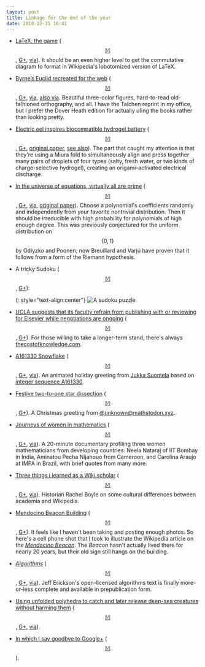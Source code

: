 ```yaml
---
layout: post
title: Linkage for the end of the year
date: 2018-12-31 16:41
---
```

* [LaTeX, the game](https://twitter.com/trannosaurusma/status/959423514485841925?s=21) (<span style="white-space:nowrap">[$$\mathbb{M}$$](https://mathstodon.xyz/@11011110/101252368314388741),</span> [G+](https://plus.google.com/100003628603413742554/posts/BAwHG7Tnc2N), [via](https://mathstodon.xyz/@ejk/101201955004129570)). It should be an even higher level to get the commutative diagram to format in Wikipedia's lobotomized version of LaTeX.

* [Byrne’s Euclid recreated for the web](http://aperiodical.com/2018/12/byrnes-euclid-recreated-for-the-web/) (<span style="white-space:nowrap">[$$\mathbb{M}$$](https://mathstodon.xyz/@11011110/101259384727886209),</span> [G+](https://plus.google.com/100003628603413742554/posts/4Z1pWdmcWui), [via](https://plus.google.com/+Aperiodical/posts/KdfBH9YMFMV), [also via](https://www.metafilter.com/178260/Byrnes-Euclid). Beautiful three-color figures, hard-to-read old-faſhioned orthography, and all. I have the Taſchen reprint in my office, but I prefer the Dover Heath edition for actually uſing the books rather than looking pretty.

* [Electric eel inspires biocompatible hydrogel battery](https://www.theengineer.co.uk/electric-eel-hydrogel-battery/) (<span style="white-space:nowrap">[$$\mathbb{M}$$](https://mathstodon.xyz/@11011110/101264841241151850),</span> [G+](https://plus.google.com/100003628603413742554/posts/EioURA7NEmH), [original paper](https://www.nature.com/articles/nature24670), [see also](https://news.umich.edu/electricity-eel-style-soft-power-cells-could-run-tomorrow-s-implantables/)). The part that caught my attention is that they're using a Miura fold to simultaneously align and press together many pairs of droplets of four types (salty, fresh water, or two kinds of charge-selective hydrogel), creating an origami-activated electrical discharge.

* [In the universe of equations, virtually all are prime](https://www.quantamagazine.org/in-the-universe-of-equations-virtually-all-are-prime-20181210/) (<span style="white-space:nowrap">[$$\mathbb{M}$$](https://mathstodon.xyz/@11011110/101270526352782325),</span> [G+](https://plus.google.com/100003628603413742554/posts/d7hvGtho5FJ), [via](https://plus.google.com/+QuantamagazineOrgNews/posts/9e2bRyNfyeF), [original paper](https://arxiv.org/abs/1810.13360)). Choose a polynomial's coefficients randomly and independently from your favorite nontrivial distribution. Then it should be irreducible with high probability for polynomials of high enough degree. This was previously conjectured for the uniform distribution on $$\{0,1\}$$ by Odlyzko and Poonen; now Breuillard and Varjú have proven that it follows from a form of the Riemann hypothesis.

* A tricky Sudoku (<span style="white-space:nowrap">[$$\mathbb{M}$$](https://mathstodon.xyz/@11011110/101277538292220348),</span> [G+](https://plus.google.com/100003628603413742554/posts/NDeATkTyEKT)):

  {: style="text-align:center"}
  ![A sudoku puzzle]({{site.baseurl}}/assets/2018/sudoku.svg)

* [UCLA suggests that its faculty refrain from publishing with or reviewing for Elsevier while negotiations are ongoing](https://www.chronicle.com/article/In-Talks-With-Elsevier-UCLA/245311) (<span style="white-space:nowrap">[$$\mathbb{M}$$](https://mathstodon.xyz/@11011110/101281900329465390),</span> [G+](https://plus.google.com/100003628603413742554/posts/E4KAhwXct6y)). For those willing to take a longer-term stand, there's always [thecostofknowledge.com](http://thecostofknowledge.com/).

* [A161330 Snowflake](https://suomela.github.io/snowflake/) (<span style="white-space:nowrap">[$$\mathbb{M}$$](https://mathstodon.xyz/@11011110/101293131395532694),</span> [G+](https://plus.google.com/100003628603413742554/posts/N1gsDwSmjrX), [via](https://plus.google.com/+JukkaSuomela/posts/b7rngpsTaVc)). An animated holiday greeting from [Jukka Suomela](https://twitter.com/JukkaSuomela) based on [integer sequence A161330](https://oeis.org/A161330).

* [Festive two-to-one star dissection](https://mathstodon.xyz/@unknown/101273978649098365) (<span style="white-space:nowrap">[$$\mathbb{M}$$](https://mathstodon.xyz/@11011110/101298812633911915),</span> [G+](https://plus.google.com/100003628603413742554/posts/Bf3kWzhc9Yh)). A Christmas greeting from [@unknown@mathstodon.xyz](https://mathstodon.xyz/@unknown/).

* [Journeys of women in mathematics](https://www.youtube.com/watch?v=uNJ7riiPHOY) (<span style="white-space:nowrap">[$$\mathbb{M}$$](https://mathstodon.xyz/@11011110/101311027456154189),</span> [G+](https://plus.google.com/100003628603413742554/posts/5CXnPF36FMz), [via](https://blogs.scientificamerican.com/roots-of-unity/women-mathematicians-in-their-own-words/)). A 20-minute documentary profiling three women mathematicians from developing countries: Neela Nataraj of IIT Bombay in India, Aminatou Pecha Nijahouo from Cameroon, and Carolina Araujo at IMPA in Brazil, with brief quotes from many more.

* [Three things i learned as a Wiki scholar](https://wikiedu.org/blog/2018/12/20/three-things-i-learned-as-a-wiki-scholar/) (<span style="white-space:nowrap">[$$\mathbb{M}$$](https://mathstodon.xyz/@11011110/101314727270253883),</span> [G+](https://plus.google.com/100003628603413742554/posts/hmWXq3eDTqf), [via](https://en.wikipedia.org/wiki/Wikipedia_talk:WikiProject_Women_in_Red)). Historian Rachel Boyle on some cultural differences between academia and Wikipedia.

* [Mendocino Beacon Building](https://commons.wikimedia.org/wiki/File:Mendocino_Beacon_Building.jpg) (<span style="white-space:nowrap">[$$\mathbb{M}$$](https://mathstodon.xyz/@11011110/101320263516053157),</span> [G+](https://plus.google.com/100003628603413742554/posts/ik4GHTux6wN)). It feels like I haven't been taking and posting enough photos. So here's a cell phone shot that I took to illustrate the Wikipedia article on the _[Mendocino Beacon](https://en.wikipedia.org/wiki/Mendocino_Beacon)_. The _Beacon_ hasn't actually lived there for nearly 20 years, but their old sign still hangs on the building.

* _[Algorithms](http://algorithms.wtf/)_ (<span style="white-space:nowrap">[$$\mathbb{M}$$](https://mathstodon.xyz/@11011110/101327166193790839),</span> [G+](https://plus.google.com/100003628603413742554/posts/Vsin2Hxwpaj), [via](https://3dpancakes.typepad.com/ernie/2018/12/steal-this-book-1.html)). Jeff Erickson's open-licensed algorithms text is finally more-or-less complete and available in prepublication form.

* [Using unfolded polyhedra to catch and later release deep-sea creatures without harming them](https://wyss.harvard.edu/studying-aliens-of-the-deep/) (<span style="white-space:nowrap">[$$\mathbb{M}$$](https://mathstodon.xyz/@11011110/101332999043783606),</span> [G+](https://plus.google.com/100003628603413742554/posts/j42xnNxs7nW), [via](https://news.ycombinator.com/item?id=18769435)).

* [In which I say goodbye to Google+](https://plus.google.com/100003628603413742554/posts/WSizeQTqrZH) (<span style="white-space:nowrap">[$$\mathbb{M}$$](https://mathstodon.xyz/@11011110/101338372532836995)).